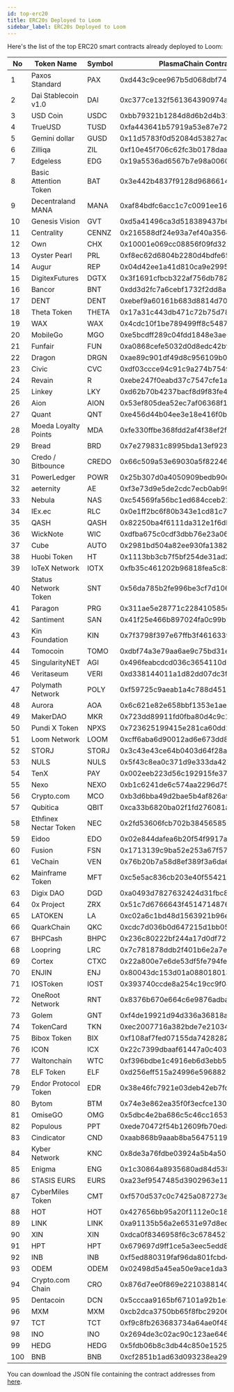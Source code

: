 ```yaml
---
id: top-erc20
title: ERC20s Deployed to Loom
sidebar_label: ERC20s Deployed to Loom
---
```


Here's the list of the top ERC20 smart contracts already deployed to Loom:

| No | Token Name | Symbol | PlasmaChain Contract Address |
| --- | --- | --- |  --- |
1 | Paxos Standard | PAX | 0xd443c9cee967b5d068dbf7471c33a2e0bd135f97 |
2 | Dai Stablecoin v1.0 | DAI | 0xc377ce132f561364390974af13d4715f8b744319 |
3 | USD Coin | USDC | 0xbb79321b1284d8d6b2d4b319451912f11c8da34d |
4 | TrueUSD | TUSD | 0xfa443641b57919a53e87e72ee9fa54dc0ff7bdbe |
5 | Gemini dollar | GUSD | 0x11d5783f0d52084d53827ace17416199d4ba7780 |
6 | Zilliqa | ZIL | 0xf10e45f706c62fc3b0178daacc18b4fb61cb373f |
7 | Edgeless | EDG | 0x19a5536ad6567b7e98a00609f109d4a376f103ac |
8 | Basic Attention Token | BAT | 0x3e442b4837f9128d9686614507cc244758817b5f |
9 | Decentraland MANA | MANA | 0xaf84bdfc6acc1c7c0091ee162f252c3a72bdc625 |
10 | Genesis Vision | GVT | 0xd5a41496ca3d518389437b644863fae8aa8d47d2 |
11 | Centrality | CENNZ | 0x216588df24e93a7ef40a35642484d16e13f82941 |
12 | Own | CHX | 0x10001e069cc08856f09fd321827fdb0edaf9b003 |
13 | Oyster Pearl | PRL | 0xf8ec62d6804b2280d4bdfe65811b7c5c13773c32 |
14 | Augur | REP | 0x04d42ee1a41d810ca9e29958c2b63e30df6f1fd1 |
15 | DigitexFutures | DGTX | 0x3f1691cfbcb322af756db7820e22df4f226fb84c |
16 | Bancor | BNT | 0xdd3d2fc7a6cebf1732f2dd8a868ff1bcab461b9f |
17 | DENT | DENT | 0xebef9a60161b683d8814d7098b7511821d6fb0d2 |
18 | Theta Token | THETA | 0x17a31c443db471c72b75d7831d4fc9d8bec041b0 |
19 | WAX | WAX | 0x4cdc10f1be789499ff8c5487387ecb09e07f1ab9 |
20 | MobileGo | MGO | 0xe5bcdff289c04fdd1848e3ae0579e662fba53b8c |
21 | Funfair | FUN | 0xa0868cefe5032d0d8edc42bf1d5930eb3c2da9de |
22 | Dragon | DRGN | 0xae89c901df49d8c956109b0713bb2df82a661287 |
23 | Civic | CVC | 0xdf03ccce94c91c9a274b7549e7acdd29bf8d95d3 |
24 | Revain | R | 0xebe247f0eabd37c7547cfe1a690a5d76992e9c45 |
25 | Linkey | LKY | 0xd62b70b4237bacf8d9f83fe42bf680b151435cdc |
26 | Aion | AION | 0x53ef805dea52ec7af06368f1ce921de590c47362 |
27 | Quant | QNT | 0xe456d44b04ee3e18e416f0b4224a0546cb09ddd5 |
28 | Moeda Loyalty Points | MDA | 0xfe330ffbe368fdd2af4f38ef2fb58e5e9180b9c5 |
29 | Bread | BRD | 0x7e279831c8995bda13ef923c25b7d74b58487031 |
30 | Credo / Bitbounce | CREDO | 0x66c509a53e69030a5f822461f15b11f572a0701e |
31 | PowerLedger | POWR | 0x25b307d0a4050909bedb90e3a37aeddcf82d697c |
32 | aeternity | AE | 0xf3e73d9e5de2cdc7ecb0ab993bf5061f8469b1be |
33 | Nebula | NAS | 0xc54569fa56bc1ed684cceb216f538bcc16e6cc27 |
34 | IEx.ec | RLC | 0x0e1ff2bc6f80b343e1cd81c75c1fb09163a847b7 |
35 | QASH | QASH | 0x82250ba4f6111da312e1f6dbbf01c3e9475c4c23 |
36 | WickNote | WIC | 0xdfba675c0cdf3dbb76e23a06c5fbbae028ba5a22 |
37 | Cube | AUTO | 0x2981bd504a82ee930fa1382a378da2000b302880 |
38 | Huobi Token | HT | 0x1113bb3cb7f5bf254de31ad2f969e7e165960373 |
39 | IoTeX Network | IOTX | 0xfb35c461202b96818fea5c836db5037b78bd3730 |
40 | Status Network Token | SNT | 0x56da785b2fe996be3cf7d1069cc221df5d23048b |
41 | Paragon | PRG | 0x311ae5e28771c228410585dbe76accb21e05d26e |
42 | Santiment | SAN | 0x41f25e466b897024fa0c99b7cf755e1416814118 |
43 | Kin Foundation | KIN | 0x7f3798f397e67ffb3f461633976331eccde47459 |
44 | Tomocoin | TOMO | 0xdbf74a3e79aa6ae9c75bd31e28d7d375e6192188 |
45 | SingularityNET | AGI | 0x496feabcdcd036c3654110ddc2f0afe16c5468b9 |
46 | Veritaseum | VERI | 0xd338144011a1d82dd07dc3f2cb2027046939909d |
47 | Polymath Network | POLY | 0xf59725c9aeab1a4c788d4519affa4de364bdefbd |
48 | Aurora | AOA | 0x6c621e82e658bbf1353e1ae4d24977335cf36368 |
49 | MakerDAO | MKR | 0x723dd89911fd0fba80d4c9c1a0b748ede4a2cb99 |
50 | Pundi X Token | NPXS | 0x723625199415e281ca60dd12e2844c904eae4666 |
51 | Loom Network | LOOM | 0xcff6aba6d90012ad6e673dd8536a5126432aa9ce |
52 | STORJ | STORJ | 0x3c43e43ce64b0403d64f28adfffdc63aab50a807 |
53 | NULS | NULS | 0x5f43c8ea0c371d9e333da421aaf242b890e99ccd |
54 | TenX | PAY | 0x002eeb223d56c192915fe378c4ee0936effad41b |
55 | Nexo | NEXO | 0xb1c6241de6c574aa2296d7560b1907c69b597c30 |
56 | Crypto.com | MCO | 0xb3d6bba49d2bae5b4af826a956a5fd8751ffab0c |
57 | Qubitica | QBIT | 0xca33b6820ba02f1fd276081a4b1174fe4c4ee81e |
58 | Ethfinex Nectar Token | NEC | 0x2fd53606fcb702b384565850896f10604b6d4fa2 |
59 | Eidoo | EDO | 0x02e844dafea6b20f54f9917a3e24a470d59c8e6e |
60 | Fusion | FSN | 0x1713139c9ba52e253a67f57748a949568ca6be4c |
61 | VeChain | VEN | 0x76b20b7a58d8ef389f3a6da674659d9a992a9bb9 |
62 | Mainframe Token | MFT | 0xc5e5ac836cb203e40f5542173c4ac5d95ee50303 |
63 | Digix DAO | DGD | 0xa0493d7827632424d31fbc82f725a52bf65027a6 |
64 | 0x Project | ZRX | 0x51c7d6766643f451471487674d926863da5647f3 |
65 | LATOKEN | LA | 0xc02a6c1bd48d1563921b96e054fd00207ddda19d |
66 | QuarkChain | QKC | 0xcdc7d036b0d647215d1bb0520696e04fb901725e |
67 | BHPCash | BHPC | 0x236c80222bf244a17d0df722e6330a2df200b86d |
68 | Loopring | LRC | 0x7c781878ddb2f401b6e2a7eca50f625e8dfbe962 |
69 | Cortex | CTXC | 0x22a800e7e6de53df5fe794fe91b300e844c0a6d4 |
70 | ENJIN | ENJ | 0x80043dc153d01a088018013e426a7314cc031aa9 |
71 | IOSToken | IOST | 0x393740ccde8a254c19cc9f0402cea50d777201a4 |
72 | OneRoot Network | RNT | 0x8376b670e664c6e9876adbaacd0773098f65d44f |
73 | Golem | GNT | 0xf4de19921d94d336a36818a408eaafc6aaba2ee8 |
74 | TokenCard | TKN | 0xec2007716a382bde7e21034cdf788292eddd22d1 |
75 | Bibox Token | BIX | 0xf108af7fed07155da7428282447f362cbe44d388 |
76 | ICON | ICX | 0x22c7399dbaaf61447a0c403e66e8ef450098fbec |
77 | Waltonchain | WTC | 0xf396bdbe1c4916eb6d3ebb5f4c60e86565ff9257 |
78 | ELF Token | ELF | 0xd256eff515a24996e5968821a34d41662a32ff26 |
79 | Endor Protocol Token | EDR | 0x38e46fc7921e03deb42eb7fd41efce38d87cb562 |
80 | Bytom | BTM | 0x74e3e862ea35f0f3ecfce130ce8f61b12cac950b |
81 | OmiseGO | OMG | 0x5dbc4e2ba686c5c46cc1653b8bd59fe3d8eb105b |
82 | Populous | PPT | 0xede70472f54b12609fb70ed885900d5f2f4df7db |
83 | Cindicator | CND | 0xaab868b9aaab8ba564751193a985fd07f2a9dad3 |
84 | Kyber Network | KNC | 0x8de3a76fdbe03924a5b4a503cfe72aaa524726aa |
85 | Enigma | ENG | 0x1c30864a8935680ad84d5382277eeecce73b93ac |
86 | STASIS EURS | EURS | 0xa23ef9547485d3902963e11b03f5ec3453b5622a |
87 | CyberMiles Token | CMT | 0xf570d537c0c7425a087273ebce346210de6d5fbf |
88 | HOT | HOT | 0x427656bb95a20f1112e0c18ed8e548fa16a24b28 |
89 | LINK | LINK | 0xa91135b56a2e6531e97d8ed9654a985ae431dc19 |
90 | XIN | XIN | 0xdca0f8346958f6c3c67845279ffd84ccffec6913 |
91 | HPT | HPT | 0x679697d9ff1ce5a3eec5edd8e2628861b9f0a6e4 |
92 | INB | INB | 0xf5ed880319faf96da801fcbd4d4c97f4046c36ca |
93 | ODEM | ODEM | 0x02498d5a45ea50e9ace1da35d8c0a2aaf71c0ad8 |
94 | Crypto.com Chain | CRO | 0x876d7ee0f869e22103881404d730de78c06a829b |
95 | Dentacoin | DCN | 0x5cccaa9165bf67101a92b1e31a8beabfb8dabcd0 |
96 | MXM | MXM | 0xcb2dca3750bb65f8fbc29206453d3d2ccb9b41bd |
97 | TCT | TCT | 0xf9c8fb263683734a64ae0f48de186968016c402b |
98 | INO | INO | 0x2694de3c02ac90c123ae646181de18e0a4bbeeb8 |
99 | HEDG | HEDG | 0x5fdb06b8c3db44c850e152503cec55cd7bd5ac8b |
100 | BNB | BNB | 0xcf2851b1ad63d093238ea296524be8d7cd920e0b |


You can download the JSON file containing the contract addresses from [here](/json/topTokensList.json).
